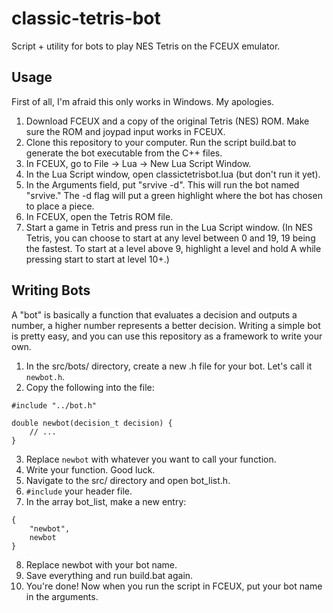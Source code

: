 # classic-tetris-bot
Script + utility for bots to play NES Tetris on the FCEUX emulator.

## Usage
First of all, I'm afraid this only works in Windows. My apologies.

1. Download FCEUX and a copy of the original Tetris (NES) ROM. Make sure the ROM and joypad input works in FCEUX.
2. Clone this repository to your computer. Run the script build.bat to generate the bot executable from the C++ files.
3. In FCEUX, go to File -> Lua -> New Lua Script Window.
4. In the Lua Script window, open classictetrisbot.lua (but don't run it yet).
5. In the Arguments field, put "srvive -d". This will run the bot named "srvive." The -d flag will put a green highlight where the bot has chosen to place a piece.
5. In FCEUX, open the Tetris ROM file.
6. Start a game in Tetris and press run in the Lua Script window. (In NES Tetris, you can choose to start at any level between 0 and 19, 19 being the fastest. To start at a level above 9, highlight a level and hold A while pressing start to start at level 10+<level>.)

## Writing Bots
A "bot" is basically a function that evaluates a decision and outputs a number, a higher number represents a better decision. Writing a simple bot is pretty easy, and you can use this repository as a framework to write your own.

1. In the src/bots/ directory, create a new .h file for your bot. Let's call it `newbot.h`.
2. Copy the following into the file:
```
#include "../bot.h"

double newbot(decision_t decision) {
    // ...
}
```
3. Replace `newbot` with whatever you want to call your function.
4. Write your function. Good luck.
5. Navigate to the src/ directory and open bot_list.h.
6. `#include` your header file.
7. In the array bot_list, make a new entry:
```
{
    "newbot",
    newbot
}
```
8. Replace newbot with your bot name.
9. Save everything and run build.bat again.
10. You're done! Now when you run the script in FCEUX, put your bot name in the arguments.
